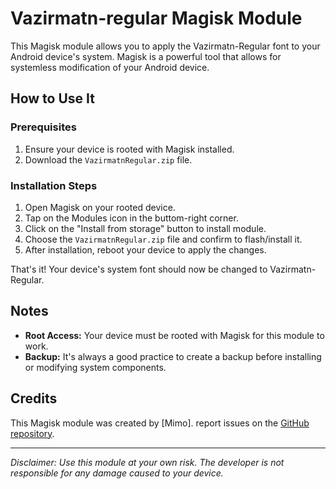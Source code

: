 # Vazirmatn-regular Magisk Module

This Magisk module allows you to apply the Vazirmatn-Regular font to your Android device's system. Magisk is a powerful tool that allows for systemless modification of your Android device.

## How to Use It

### Prerequisites
1. Ensure your device is rooted with Magisk installed.
2. Download the `VazirmatnRegular.zip` file.

### Installation Steps
1. Open Magisk on your rooted device.
2. Tap on the Modules icon in the buttom-right corner.
3. Click on the "Install from storage" button to install module.
4. Choose the `VazirmatnRegular.zip` file and confirm to flash/install it.
5. After installation, reboot your device to apply the changes.

That's it! Your device's system font should now be changed to Vazirmatn-Regular.

## Notes

- **Root Access:** Your device must be rooted with Magisk for this module to work.
- **Backup:** It's always a good practice to create a backup before installing or modifying system components.

## Credits

This Magisk module was created by [Mimo]. report issues on the [GitHub repository](https://github.com/your-username/VazirmatnMagiskModule).

---

*Disclaimer: Use this module at your own risk. The developer is not responsible for any damage caused to your device.*

